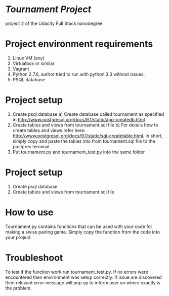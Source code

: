 # _Tournament Project_
project 2 of the Udacity Full Stack nanodegree

# Project environment requirements
1. Linux VM (any)
2. Virtualbox or similar
3. Vagrant
2. Python 2.7.6, author tried to run with python 3.3 without issues.
2. PSQL database

# Project setup
1. Create psql database
  a) Create database called tournament as specified in http://www.postgresql.org/docs/9.1/static/app-createdb.html
2. Create tables and views from tournament.sql file
  b) For details how to create tables and views refer here: http://www.postgresql.org/docs/9.1/static/sql-createtable.html. In short, simply copy and paste the tables into from tournament.sql file to the postgres terminal
3. Put tournament.py and tournament_test.py into the same folder

# Project setup
1. Create psql database
2. Create tables and views from tournament.sql file

# How to use
Tournament.py contains functions that can be used with your code for making a swiss pairing game. Simply copy the function from the code into your project.

# Troubleshoot
To test if the function work run tournament_test.py. If no errors were encountered then environment was setup correctly. If issue are discovered then relevant error message will pop up to inform user on where exactly is the problem.
